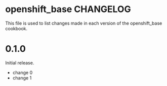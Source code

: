 # openshift_base CHANGELOG

This file is used to list changes made in each version of the openshift_base cookbook.

# 0.1.0

Initial release.

- change 0
- change 1

